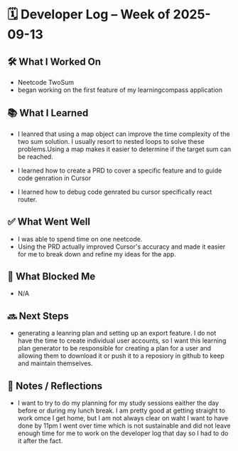 # 🗓️ Developer Log – Week of 2025-09-13

## 🛠 What I Worked On
- Neetcode TwoSum
- began working on the first feature of my learningcompass application
## 📚 What I Learned
- I leanred that using a map object can improve the time complexity of the two sum solution. I usually resort to nested loops to solve these problems.Using a map makes it easier to determine if the target sum can be reached. 

- I learned how to create a PRD to cover a specific feature and to guide code genration in Cursor
- I learned how to debug code genrated bu cursor specifically react router. 

## ✅ What Went Well
- I was able to spend time on one neetcode. 
- Using the PRD actually improved Cursor's accuracy and made it easier for me to break down and refine my ideas for the app. 

## 🚧 What Blocked Me
- N/A 

## 🔜 Next Steps
- generating a leanring plan and setting up an export feature. I do not have the time to create individual user accounts, so I want this learning plan generator to be responsible for creating a plan for a user and allowing them to download it or push it to a reposiory in github to keep and maintain themselves. 


## 📝 Notes / Reflections
- I want to try to do my planning for my study sessions eaither the day before or during my lunch break. I am pretty good at getting straight to work omce I get home, but I am not always clear on waht I want to have done by 11pm I went over time which is not sustainable and did not leave enough time for me to work on the developer log that day so I had to do it after the fact. 
